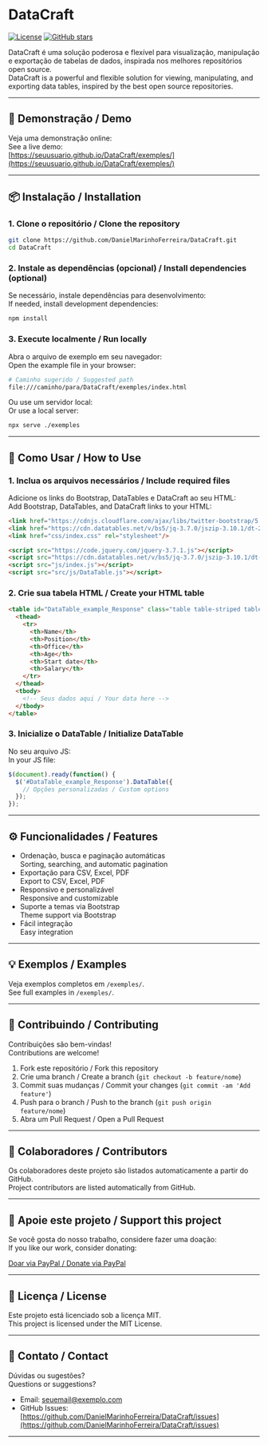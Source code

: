 # DataCraft

[![License](https://img.shields.io/github/license/seuusuario/DataCraft)](LICENSE)
[![GitHub stars](https://img.shields.io/github/stars/seuusuario/DataCraft?style=social)](https://github.com/seuusuario/DataCraft/stargazers)

DataCraft é uma solução poderosa e flexível para visualização, manipulação e exportação de tabelas de dados, inspirada nos melhores repositórios open source.  
DataCraft is a powerful and flexible solution for viewing, manipulating, and exporting data tables, inspired by the best open source repositories.

---

## 🚀 Demonstração / Demo

Veja uma demonstração online:  
See a live demo:  
[https://seuusuario.github.io/DataCraft/exemples/](https://seuusuario.github.io/DataCraft/exemples/)

---

## 📦 Instalação / Installation

### 1. Clone o repositório / Clone the repository

```bash
git clone https://github.com/DanielMarinhoFerreira/DataCraft.git
cd DataCraft
```

### 2. Instale as dependências (opcional) / Install dependencies (optional)

Se necessário, instale dependências para desenvolvimento:  
If needed, install development dependencies:

```bash
npm install
```

### 3. Execute localmente / Run locally

Abra o arquivo de exemplo em seu navegador:  
Open the example file in your browser:

```bash
# Caminho sugerido / Suggested path
file:///caminho/para/DataCraft/exemples/index.html
```

Ou use um servidor local:  
Or use a local server:

```bash
npx serve ./exemples
```

---

## 📝 Como Usar / How to Use

### 1. Inclua os arquivos necessários / Include required files

Adicione os links do Bootstrap, DataTables e DataCraft ao seu HTML:  
Add Bootstrap, DataTables, and DataCraft links to your HTML:

```html
<link href="https://cdnjs.cloudflare.com/ajax/libs/twitter-bootstrap/5.3.3/css/bootstrap.min.css" rel="stylesheet"/>
<link href="https://cdn.datatables.net/v/bs5/jq-3.7.0/jszip-3.10.1/dt-2.3.2/b-3.2.4/b-html5-3.2.4/cc-1.0.7/date-1.5.6/kt-2.12.1/r-3.0.5/rg-1.5.2/sc-2.4.3/datatables.min.css" rel="stylesheet"/>
<link href="css/index.css" rel="stylesheet"/>
```

```html
<script src="https://code.jquery.com/jquery-3.7.1.js"></script>
<script src="https://cdn.datatables.net/v/bs5/jq-3.7.0/jszip-3.10.1/dt-2.3.2/b-3.2.4/b-html5-3.2.4/cc-1.0.7/date-1.5.6/kt-2.12.1/r-3.0.5/rg-1.5.2/sc-2.4.3/datatables.min.js"></script>
<script src="js/index.js"></script>
<script src="src/js/DataTable.js"></script>
```

### 2. Crie sua tabela HTML / Create your HTML table

```html
<table id="DataTable_example_Response" class="table table-striped table-bordered">
  <thead>
    <tr>
      <th>Name</th>
      <th>Position</th>
      <th>Office</th>
      <th>Age</th>
      <th>Start date</th>
      <th>Salary</th>
    </tr>
  </thead>
  <tbody>
    <!-- Seus dados aqui / Your data here -->
  </tbody>
</table>
```

### 3. Inicialize o DataTable / Initialize DataTable

No seu arquivo JS:  
In your JS file:

```js
$(document).ready(function() {
  $('#DataTable_example_Response').DataTable({
    // Opções personalizadas / Custom options
  });
});
```

---

## ⚙️ Funcionalidades / Features

- Ordenação, busca e paginação automáticas  
  Sorting, searching, and automatic pagination
- Exportação para CSV, Excel, PDF  
  Export to CSV, Excel, PDF
- Responsivo e personalizável  
  Responsive and customizable
- Suporte a temas via Bootstrap  
  Theme support via Bootstrap
- Fácil integração  
  Easy integration

---

## 💡 Exemplos / Examples

Veja exemplos completos em `/exemples/`.  
See full examples in `/exemples/`.

---

## 🤝 Contribuindo / Contributing

Contribuições são bem-vindas!  
Contributions are welcome!

1. Fork este repositório / Fork this repository
2. Crie uma branch / Create a branch (`git checkout -b feature/nome`)
3. Commit suas mudanças / Commit your changes (`git commit -am 'Add feature'`)
4. Push para o branch / Push to the branch (`git push origin feature/nome`)
5. Abra um Pull Request / Open a Pull Request

---

## 👥 Colaboradores / Contributors

Os colaboradores deste projeto são listados automaticamente a partir do GitHub.  
Project contributors are listed automatically from GitHub.

---

## 💸 Apoie este projeto / Support this project

Se você gosta do nosso trabalho, considere fazer uma doação:  
If you like our work, consider donating:

[Doar via PayPal / Donate via PayPal](https://www.paypal.com/donate)

---

## 📄 Licença / License

Este projeto está licenciado sob a licença MIT.  
This project is licensed under the MIT License.

---

## 📧 Contato / Contact

Dúvidas ou sugestões?  
Questions or suggestions?

- Email: [seuemail@exemplo.com](mailto:daniel.marinho.ferreira1@exemplo.com)
- GitHub Issues: [https://github.com/DanielMarinhoFerreira/DataCraft/issues](https://github.com/DanielMarinhoFerreira/DataCraft/issues)

---
